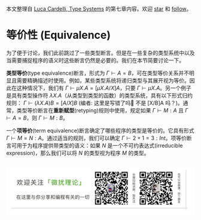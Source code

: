 本文整理自 [Luca Cardelli, Type Systems](http://lucacardelli.name/papers/typesystems.pdf) 的第七章内容。欢迎 [star](https://github.com/wfnuser/plt) 和 [follow](https://github.com/wfnuser)。

# 等价性 (Equivalence)

为了便于讨论，我们此前跳过了一些类型断言。但是在一些复杂的类型系统中以及当需要捕捉程序的语义时这些断言仍然是必要的。我们在本节简要讨论一下。

**类型等价**(type equivalence)断言，形式为 $\Gamma \vdash A = B$，可在类型等价关系并不明显且需要精确描述时使用。例如，某些类型系统将递归类型与其展开视为等价。因此在这种情况下，我们有 $\Gamma \vdash μX.A = [μX.A/X]A$，只要 $\Gamma \vdash μX.A$。另一个例子是具有类型操作符 $λX.A$（从类型到类型的函数）的类型系统，具有以下形式归约规则： $\Gamma \vdash (λX.A) B = [A/X]B$ (编者: 这里是写错了吗🤔 不是 [X/B]A 吗？)。通常，类型等价断言在**重新赋型**(retyping)规则中使用，规定如果 $\Gamma \vdash M : A$ 且 $\Gamma \vdash A = B$，则 $\Gamma \vdash M : B$。

一个**项等价**(term equivalence)断言确定了哪些程序的类型是等价的。它具有形式 $\Gamma \vdash M = N : A$。通过适当的规则，我们可以确定 $\Gamma \vdash 2+1 = 3 : Int$。项等价断言可用于为程序提供带类型的语义：如果 $N$ 是一个不可约表达式(irreducible expression)，那么我们可以将 $N$ 的类型视为程序 $M$ 的类型。

##
![](https://github.com/wfnuser/wfnuser/raw/main/banner.jpg)